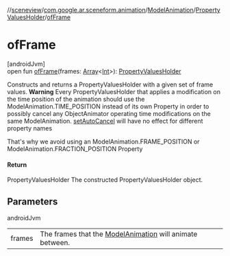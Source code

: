 //[sceneview](../../../../index.md)/[com.google.ar.sceneform.animation](../../index.md)/[ModelAnimation](../index.md)/[PropertyValuesHolder](index.md)/[ofFrame](of-frame.md)

# ofFrame

[androidJvm]\
open fun [ofFrame](of-frame.md)(frames: [Array](https://kotlinlang.org/api/latest/jvm/stdlib/kotlin/-array/index.html)&lt;[Int](https://kotlinlang.org/api/latest/jvm/stdlib/kotlin/-int/index.html)&gt;): [PropertyValuesHolder](https://developer.android.com/reference/kotlin/android/animation/PropertyValuesHolder.html)

Constructs and returns a PropertyValuesHolder with a given set of frame values. **Warning** Every PropertyValuesHolder that applies a modification on the time position of the animation should use the ModelAnimation.TIME_POSITION instead of its own Property in order to possibly cancel any ObjectAnimator operating time modifications on the same ModelAnimation. [setAutoCancel](https://developer.android.com/reference/kotlin/android/animation/ObjectAnimator.html#setAutoCancel-boolean-) will have no effect for different property names 

 That's why we avoid using an ModelAnimation.FRAME_POSITION or ModelAnimation.FRACTION_POSITION Property

#### Return

PropertyValuesHolder The constructed PropertyValuesHolder object.

## Parameters

androidJvm

| | |
|---|---|
| frames | The frames that the [ModelAnimation](../index.md) will animate between. |
